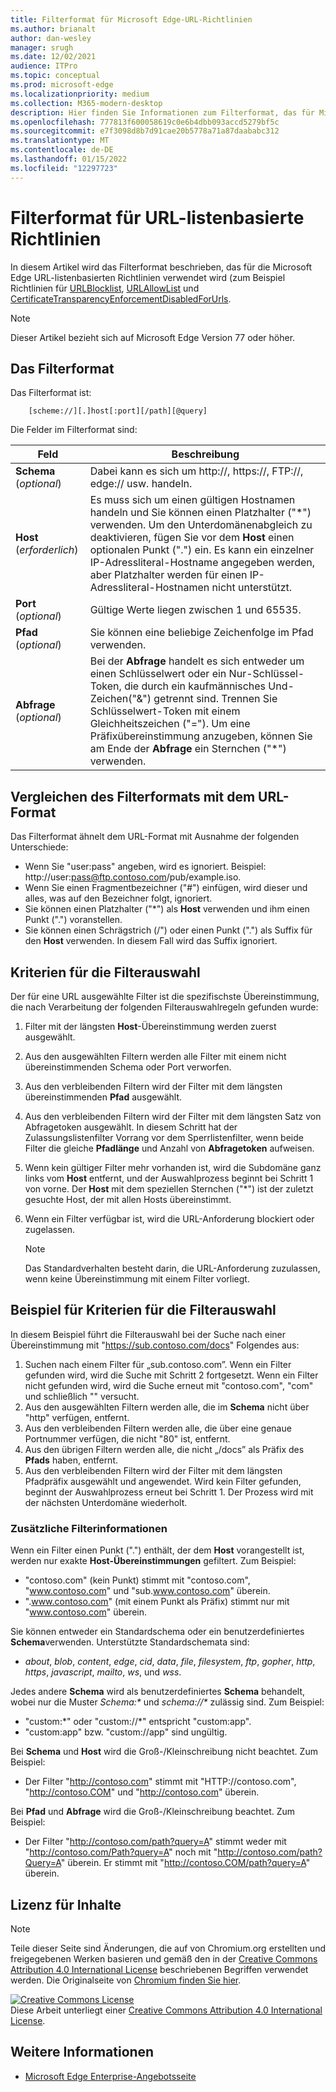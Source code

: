 ```yaml
---
title: Filterformat für Microsoft Edge-URL-Richtlinien
ms.author: brianalt
author: dan-wesley
manager: srugh
ms.date: 12/02/2021
audience: ITPro
ms.topic: conceptual
ms.prod: microsoft-edge
ms.localizationpriority: medium
ms.collection: M365-modern-desktop
description: Hier finden Sie Informationen zum Filterformat, das für Microsoft Edge URLBlocklist- und URLAllowlist-Richtlinien verwendet wird.
ms.openlocfilehash: 777813f600058619c0e6b4dbb093accd5279bf5c
ms.sourcegitcommit: e7f3098d8b7d91cae20b5778a71a87daababc312
ms.translationtype: MT
ms.contentlocale: de-DE
ms.lasthandoff: 01/15/2022
ms.locfileid: "12297723"
---
```

# <a name="filter-format-for-url-list-based-policies"></a>Filterformat für URL-listenbasierte Richtlinien

In diesem Artikel wird das Filterformat beschrieben, das für die Microsoft Edge URL-listenbasierten Richtlinien verwendet wird (zum Beispiel Richtlinien für [URLBlocklist](microsoft-edge-policies.md#urlblocklist), [URLAllowList](microsoft-edge-policies.md#urlallowlist) und [CertificateTransparencyEnforcementDisabledForUrls](microsoft-edge-policies.md#certificatetransparencyenforcementdisabledforurls).

> [!NOTE]
> Dieser Artikel bezieht sich auf Microsoft Edge Version 77 oder höher.

## <a name="the-filter-format"></a>Das Filterformat

Das Filterformat ist:

```
    [scheme://][.]host[:port][/path][@query]
```

Die Felder im Filterformat sind:

| Feld | Beschreibung |
| --- | --- |
| **Schema** (*optional*) | Dabei kann es sich um http://, https://, FTP://, edge:// usw. handeln. |
| **Host** (*erforderlich*) | Es muss sich um einen gültigen Hostnamen handeln und Sie können einen Platzhalter ("\*") verwenden. Um den Unterdomänenabgleich zu deaktivieren, fügen Sie vor dem **Host** einen optionalen Punkt (".") ein. Es kann ein einzelner IP-Adressliteral-Hostname angegeben werden, aber Platzhalter werden für einen IP-Adressliteral-Hostnamen nicht unterstützt. |
| **Port** (*optional*) | Gültige Werte liegen zwischen 1 und 65535. |
| **Pfad** (*optional*) | Sie können eine beliebige Zeichenfolge im Pfad verwenden. |
| **Abfrage** (*optional*) | Bei der **Abfrage** handelt es sich entweder um einen Schlüsselwert oder ein Nur-Schlüssel-Token, die durch ein kaufmännisches Und-Zeichen("&") getrennt sind. Trennen Sie Schlüsselwert-Token mit einem Gleichheitszeichen ("="). Um eine Präfixübereinstimmung anzugeben, können Sie am Ende der **Abfrage** ein Sternchen ("\*") verwenden. |

## <a name="comparing-the-filter-format-to-the-url-format"></a>Vergleichen des Filterformats mit dem URL-Format

Das Filterformat ähnelt dem URL-Format mit Ausnahme der folgenden Unterschiede:

- Wenn Sie "user:pass" angeben, wird es ignoriert. Beispiel: http://user:pass@ftp.contoso.com/pub/example.iso.
- Wenn Sie einen Fragmentbezeichner ("#") einfügen, wird dieser und alles, was auf den Bezeichner folgt, ignoriert.
- Sie können einen Platzhalter ("*") als **Host** verwenden und ihm einen Punkt (".") voranstellen.
- Sie können einen Schrägstrich (/") oder einen Punkt (".") als Suffix für den **Host** verwenden. In diesem Fall wird das Suffix ignoriert.

## <a name="filter-selection-criteria"></a>Kriterien für die Filterauswahl

Der für eine URL ausgewählte Filter ist die spezifischste Übereinstimmung, die nach Verarbeitung der folgenden Filterauswahlregeln gefunden wurde:

1. Filter mit der längsten **Host**-Übereinstimmung werden zuerst ausgewählt.
2. Aus den ausgewählten Filtern werden alle Filter mit einem nicht übereinstimmenden Schema oder Port verworfen.
3. Aus den verbleibenden Filtern wird der Filter mit dem längsten übereinstimmenden **Pfad** ausgewählt.
4. Aus den verbleibenden Filtern wird der Filter mit dem längsten Satz von Abfragetoken ausgewählt. In diesem Schritt hat der Zulassungslistenfilter Vorrang vor dem Sperrlistenfilter, wenn beide Filter die gleiche **Pfadlänge** und Anzahl von **Abfragetoken** aufweisen.
5. Wenn kein gültiger Filter mehr vorhanden ist, wird die Subdomäne ganz links vom **Host** entfernt, und der Auswahlprozess beginnt bei Schritt 1 von vorne. Der **Host** mit dem speziellen Sternchen ("*") ist der zuletzt gesuchte Host, der mit allen Hosts übereinstimmt.
6. Wenn ein Filter verfügbar ist, wird die URL-Anforderung blockiert oder zugelassen.

   >[!NOTE]
   >Das Standardverhalten besteht darin, die URL-Anforderung zuzulassen, wenn keine Übereinstimmung mit einem Filter vorliegt.

## <a name="example-filter-selection-criteria"></a>Beispiel für Kriterien für die Filterauswahl

In diesem Beispiel führt die Filterauswahl bei der Suche nach einer Übereinstimmung mit "https://sub.contoso.com/docs" Folgendes aus:

1. Suchen nach einem Filter für „sub.contoso.com”. Wenn ein Filter gefunden wird, wird die Suche mit Schritt 2 fortgesetzt. Wenn ein Filter nicht gefunden wird, wird die Suche erneut mit "contoso.com", "com" und schließlich "" versucht.
2. Aus den ausgewählten Filtern werden alle, die im **Schema** nicht über "http" verfügen, entfernt.
3. Aus den verbleibenden Filtern werden alle, die über eine genaue Portnummer verfügen, die nicht "80" ist, entfernt.
4. Aus den übrigen Filtern werden alle, die nicht „/docs” als Präfix des **Pfads** haben, entfernt.
5. Aus den verbleibenden Filtern wird der Filter mit dem längsten Pfadpräfix ausgewählt und angewendet. Wird kein Filter gefunden, beginnt der Auswahlprozess erneut bei Schritt 1. Der Prozess wird mit der nächsten Unterdomäne wiederholt.

### <a name="additional-filter-information"></a>Zusätzliche Filterinformationen

Wenn ein Filter einen Punkt (".") enthält, der dem **Host** vorangestellt ist, werden nur exakte **Host-Übereinstimmungen** gefiltert. Zum Beispiel:

- "contoso.com" (kein Punkt) stimmt mit "contoso.com", "www.contoso.com" und "sub.www.contoso.com" überein.
- ".www.contoso.com" (mit einem Punkt als Präfix) stimmt nur mit "www.contoso.com" überein.

Sie können entweder ein Standardschema oder ein benutzerdefiniertes **Schema**verwenden. Unterstützte Standardschemata sind:

- _about_, _blob_, _content_, _edge_, _cid_, _data_, _file_, _filesystem_, _ftp_, _gopher_, _http_, _https_, _javascript_, _mailto_, _ws_, und _wss_.

Jedes andere **Schema** wird als benutzerdefiniertes **Schema** behandelt, wobei nur die Muster _Schema:*_ und _schema://*_ zulässig sind. Zum Beispiel:

- "custom:\*" oder "custom://\*" entspricht "custom:app".
- "custom:app" bzw. "custom://app" sind ungültig.

Bei **Schema** und **Host** wird die Groß-/Kleinschreibung nicht beachtet. Zum Beispiel:

- Der Filter "http://contoso.com" stimmt mit "HTTP://contoso.com", "http://contoso.COM" und "http://contoso.com" überein.

Bei **Pfad** und **Abfrage** wird die Groß-/Kleinschreibung beachtet. Zum Beispiel:

- Der Filter "http://contoso.com/path?query=A" stimmt weder mit "http://contoso.com/Path?query=A" noch mit "http://contoso.com/path?Query=A" überein. Er stimmt mit "http://contoso.COM/path?query=A" überein.

## <a name="content-license"></a>Lizenz für Inhalte

> [!NOTE]
> Teile dieser Seite sind Änderungen, die auf von Chromium.org erstellten und freigegebenen Werken basieren und gemäß den in der [Creative Commons Attribution 4.0 International License](http://creativecommons.org/licenses/by/4.0/) beschriebenen Begriffen verwendet werden. Die Originalseite von [Chromium finden Sie hier](https://www.chromium.org/administrators/url-blocklist-filter-format).
  
<a rel="license" href="http://creativecommons.org/licenses/by/4.0/"><img alt="Creative Commons License" src="https://i.creativecommons.org/l/by/4.0/88x31.png" /></a><br />Diese Arbeit unterliegt einer <a rel="license" href="http://creativecommons.org/licenses/by/4.0/">Creative Commons Attribution 4.0 International License</a>.

## <a name="see-also"></a>Weitere Informationen

- [Microsoft Edge Enterprise-Angebotsseite](https://aka.ms/EdgeEnterprise)
